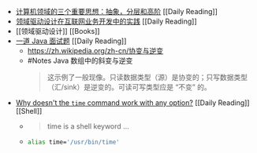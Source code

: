 - [计算机领域的三个重要思想：抽象，分层和高阶](https://ray-eldath.me/programming/three-important-ideas/?s=09) [[Daily Reading]]
- [领域驱动设计在互联网业务开发中的实践](https://tech.meituan.com/2017/12/22/ddd-in-practice.html) [[Daily Reading]]
- [[领域驱动设计]] [[Books]]
- [一道 Java 面试题](https://www.yinwang.org/blog-cn/2020/02/13/java-type-system) [[Daily Reading]]
	- https://zh.wikipedia.org/zh-cn/协变与逆变
	- #Notes Java 数组中的斜变与逆变
	  > 这示例了一般现像。只读数据类型（源）是协变的；只写数据类型（汇/sink）是逆变的。可读可写类型应是 “不变” 的。
- [Why doesn't the `time` command work with any option?](https://askubuntu.com/questions/434289/why-doesnt-the-time-command-work-with-any-option) [[Daily Reading]] [[Shell]]
	- > time is a shell keyword ...
	- ```bash
	  alias time='/usr/bin/time' 
	  ```